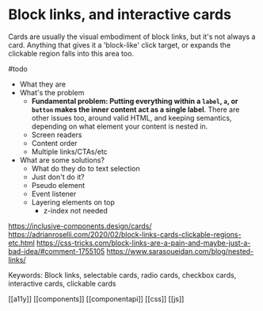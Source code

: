 # Block links, and interactive cards

Cards are usually the visual embodiment of block links, but it's not always a card. Anything that gives it a 'block-like' click target, or expands the clickable region falls into this area too.

#todo 
- What they are
- What's the problem
	- **Fundamental problem: Putting everything within a `label`, `a`, or `button` makes the inner content act as a single label**. There are other issues too, around valid HTML, and keeping semantics, depending on what element your content is nested in.
	- Screen readers
	- Content order
	- Multiple links/CTAs/etc
- What are some solutions?
	- What do they do to text selection
	- Just don't do it?
	- Pseudo element
	- Event listener
	- Layering elements on top
		- z-index not needed

https://inclusive-components.design/cards/
https://adrianroselli.com/2020/02/block-links-cards-clickable-regions-etc.html
https://css-tricks.com/block-links-are-a-pain-and-maybe-just-a-bad-idea/#comment-1755105
https://www.sarasoueidan.com/blog/nested-links/

Keywords: Block links, selectable cards, radio cards, checkbox cards, interactive cards, clickable cards

[[a11y]]
[[components]]
[[componentapi]]
[[css]]
[[js]]